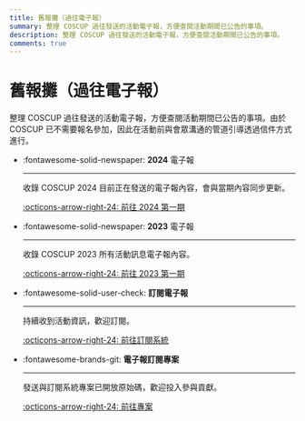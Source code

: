 ```yaml
---
title: 舊報攤（過往電子報）
summary: 整理 COSCUP 過往發送的活動電子報，方便查閱活動期間已公告的事項。
description: 整理 COSCUP 過往發送的活動電子報，方便查閱活動期間已公告的事項。
comments: true
---
```


# 舊報攤（過往電子報）

整理 COSCUP 過往發送的活動電子報，方便查閱活動期間已公告的事項。由於 COSCUP 已不需要報名參加，因此在活動前與會眾溝通的管道引導透過信件方式進行。

<div class="grid cards" markdown>

-   :fontawesome-solid-newspaper: __2024__ 電子報

    ---

    收錄 COSCUP 2024 目前正在發送的電子報內容，會與當期內容同步更新。

    [:octicons-arrow-right-24: 前往 2024 第一期](2024/20240118.md)

-   :fontawesome-solid-newspaper: __2023__ 電子報

    ---

    收錄 COSCUP 2023 所有活動訊息電子報內容。

    [:octicons-arrow-right-24: 前往 2023 第一期](2023/20230302.md)

-   :fontawesome-solid-user-check: __訂閱電子報__

    ---

    持續收到活動資訊，歡迎訂閱。

    [:octicons-arrow-right-24: 前往訂閱系統](https://secretary.coscup.org/subscribe/coscup)

-  :fontawesome-brands-git: __電子報訂閱專案__

    ---

    發送與訂閱系統專案已開放原始碼，歡迎投入參與貢獻。

    [:octicons-arrow-right-24: 前往專案](https://github.com/COSCUP/subscribe/)

</div>
